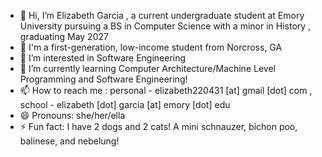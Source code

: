 - 👋 Hi, I’m Elizabeth Garcia , a current undergraduate student at Emory University pursuing a BS in Computer Science with a minor in History , graduating May 2027
- 🌟 I'm a first-generation, low-income student from Norcross, GA
- 👀 I’m interested in Software Engineering 
- 🌱 I’m currently learning Computer Architecture/Machine Level Programming and Software Engineering!
- 📫 How to reach me : personal - elizabeth220431 [at] gmail [dot] com , school - elizabeth [dot] garcia [at] emory [dot] edu
- 😄 Pronouns: she/her/ella
- ⚡ Fun fact: I have 2 dogs and 2 cats! A mini schnauzer, bichon poo, balinese, and nebelung!

<!---
elizabeth1028/elizabeth1028 is a ✨ special ✨ repository because its `README.md` (this file) appears on your GitHub profile.
You can click the Preview link to take a look at your changes.
--->
